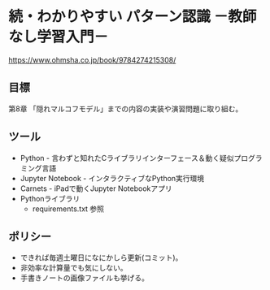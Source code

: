 # 続・わかりやすい パターン認識 －教師なし学習入門－

https://www.ohmsha.co.jp/book/9784274215308/

## 目標

第8章 「隠れマルコフモデル」までの内容の実装や演習問題に取り組む。

## ツール

* Python - 言わずと知れたCライブラリインターフェース＆動く疑似プログラミング言語
* Jupyter Notebook - インタラクティブなPython実行環境
* Carnets - iPadで動くJupyter Notebookアプリ
* Pythonライブラリ
    * requirements.txt 参照
    
## ポリシー

* できれば毎週土曜日になにかしら更新(コミット)。
* 非効率な計算量でも気にしない。
* 手書きノートの画像ファイルも挙げる。
